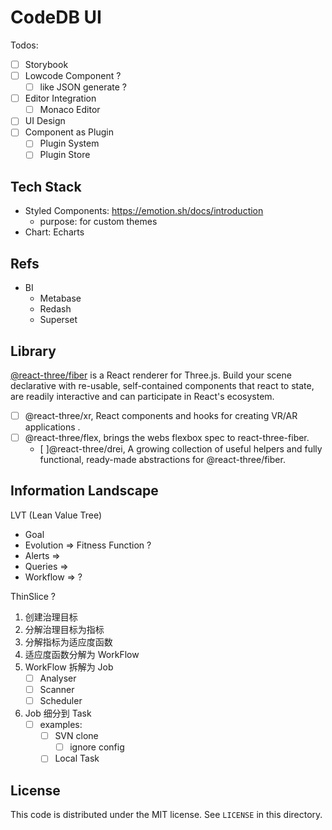 # CodeDB UI

Todos:

- [ ] Storybook
- [ ] Lowcode Component ?
    - [ ] like JSON generate ?
- [ ] Editor Integration
    - [ ] Monaco Editor
- [ ] UI Design
- [ ] Component as Plugin
    - [ ] Plugin System
    - [ ] Plugin Store

## Tech Stack

- Styled Components: https://emotion.sh/docs/introduction
    - purpose: for custom themes
- Chart: Echarts

## Refs

- BI
    - Metabase
    - Redash
    - Superset

## Library

[@react-three/fiber](https://github.com/pmndrs/react-three-fiber) is a React renderer for Three.js. Build your scene
declarative with re-usable, self-contained components that react to state, are readily interactive and can participate
in React's ecosystem.

- [ ] @react-three/xr, React components and hooks for creating VR/AR applications .
- [ ] @react-three/flex, brings the webs flexbox spec to react-three-fiber.
  - [ ]@react-three/drei, A growing collection of useful helpers and fully functional, ready-made abstractions for
  @react-three/fiber.

## Information Landscape

LVT (Lean Value Tree)

- Goal
- Evolution => Fitness Function ?
- Alerts =>
- Queries =>
- Workflow => ?

ThinSlice ?

1. 创建治理目标
2. 分解治理目标为指标
3. 分解指标为适应度函数
4. 适应度函数分解为 WorkFlow
5. WorkFlow 拆解为 Job
    - [ ] Analyser
    - [ ] Scanner
    - [ ] Scheduler
6. Job 细分到 Task
    - [ ] examples:
        - [ ] SVN clone
            - [ ] ignore config     
        - [ ] Local Task

## License

This code is distributed under the MIT license. See `LICENSE` in this directory.
